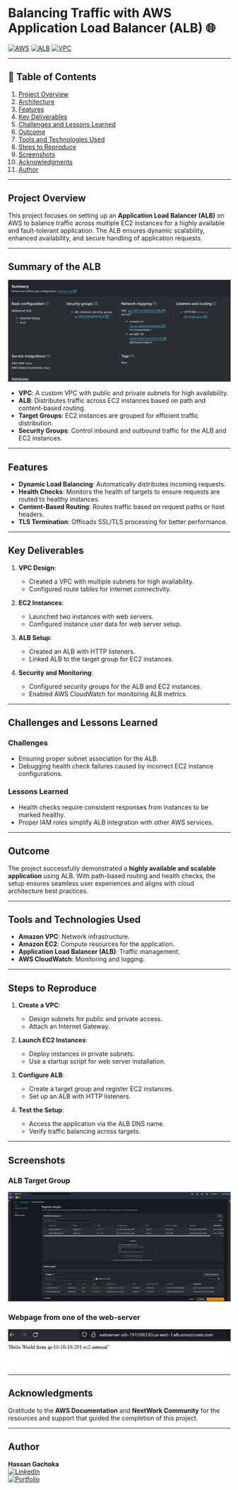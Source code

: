 # Balancing Traffic with AWS Application Load Balancer (ALB) 🌐

[![AWS](https://img.shields.io/badge/AWS-100000?style=flat&logo=amazon&logoColor=FFFFFF&labelColor=5C5C5C&color=FF7300)](https://aws.amazon.com/)
[![ALB](https://img.shields.io/badge/AWS_ALB-100000?style=flat&logo=amazonaws&logoColor=white&labelColor=494949&color=569A31)](https://docs.aws.amazon.com/elasticloadbalancing/)
[![VPC](https://img.shields.io/badge/AWS_VPC-100000?style=flat&logo=amazonaws&logoColor=white&labelColor=494949&color=569A31)](https://docs.aws.amazon.com/vpc/)

---

## 📜 Table of Contents

1. [Project Overview](#project-overview)
2. [Architecture](#architecture)
3. [Features](#features)
4. [Key Deliverables](#key-deliverables)
5. [Challenges and Lessons Learned](#challenges-and-lessons-learned)
6. [Outcome](#outcome)
7. [Tools and Technologies Used](#tools-and-technologies-used)
8. [Steps to Reproduce](#steps-to-reproduce)
9. [Screenshots](#screenshots)
10. [Acknowledgments](#acknowledgments)
11. [Author](#author)

---

## Project Overview

This project focuses on setting up an **Application Load Balancer (ALB)** on AWS to balance traffic across multiple EC2 instances for a highly available and fault-tolerant application. The ALB ensures dynamic scalability, enhanced availability, and secure handling of application requests.

---

## Summary of the ALB

![ALB Summary Diagram](./Images/summary.png)

- **VPC**: A custom VPC with public and private subnets for high availability.  
- **ALB**: Distributes traffic across EC2 instances based on path and content-based routing.  
- **Target Groups**: EC2 instances are grouped for efficient traffic distribution.  
- **Security Groups**: Control inbound and outbound traffic for the ALB and EC2 instances.

---

## Features

- **Dynamic Load Balancing**: Automatically distributes incoming requests.  
- **Health Checks**: Monitors the health of targets to ensure requests are routed to healthy instances.  
- **Content-Based Routing**: Routes traffic based on request paths or host headers.  
- **TLS Termination**: Offloads SSL/TLS processing for better performance.

---

## Key Deliverables

1. **VPC Design**:
   - Created a VPC with multiple subnets for high availability.
   - Configured route tables for internet connectivity.

2. **EC2 Instances**:
   - Launched two instances with web servers.
   - Configured instance user data for web server setup.

3. **ALB Setup**:
   - Created an ALB with HTTP listeners.
   - Linked ALB to the target group for EC2 instances.

4. **Security and Monitoring**:
   - Configured security groups for the ALB and EC2 instances.
   - Enabled AWS CloudWatch for monitoring ALB metrics.

---

## Challenges and Lessons Learned

### Challenges
- Ensuring proper subnet association for the ALB.  
- Debugging health check failures caused by incorrect EC2 instance configurations.  

### Lessons Learned
- Health checks require consistent responses from instances to be marked healthy.  
- Proper IAM roles simplify ALB integration with other AWS services.

---

## Outcome

The project successfully demonstrated a **highly available and scalable application** using ALB. With path-based routing and health checks, the setup ensures seamless user experiences and aligns with cloud architecture best practices.

---

## Tools and Technologies Used

- **Amazon VPC**: Network infrastructure.  
- **Amazon EC2**: Compute resources for the application.  
- **Application Load Balancer (ALB)**: Traffic management.  
- **AWS CloudWatch**: Monitoring and logging.  

---

## Steps to Reproduce

1. **Create a VPC**:
   - Design subnets for public and private access.
   - Attach an Internet Gateway.

2. **Launch EC2 Instances**:
   - Deploy instances in private subnets.
   - Use a startup script for web server installation.

3. **Configure ALB**:
   - Create a target group and register EC2 instances.
   - Set up an ALB with HTTP listeners.

4. **Test the Setup**:
   - Access the application via the ALB DNS name.
   - Verify traffic balancing across targets.

---

## Screenshots

### ALB Target Group  
![ALB Listener](./Images/target-group.png)

### Webpage from one of the web-server 
![Webpage](./Images/webpage.png)

---

## Acknowledgments

Gratitude to the **AWS Documentation** and **NextWork Community** for the resources and support that guided the completion of this project.

---

## Author

**Hassan Gachoka**  
[![LinkedIn](https://img.shields.io/badge/LinkedIn-Connect-blue?style=flat&logo=linkedin)](https://linkedin.com/in/gachokahassan)  
[![Portfolio](https://img.shields.io/badge/Portfolio-Explore-brightgreen)](https://learn.nextwork.org/overwhelmed_cyan_adorable_thunder/portfolio)
